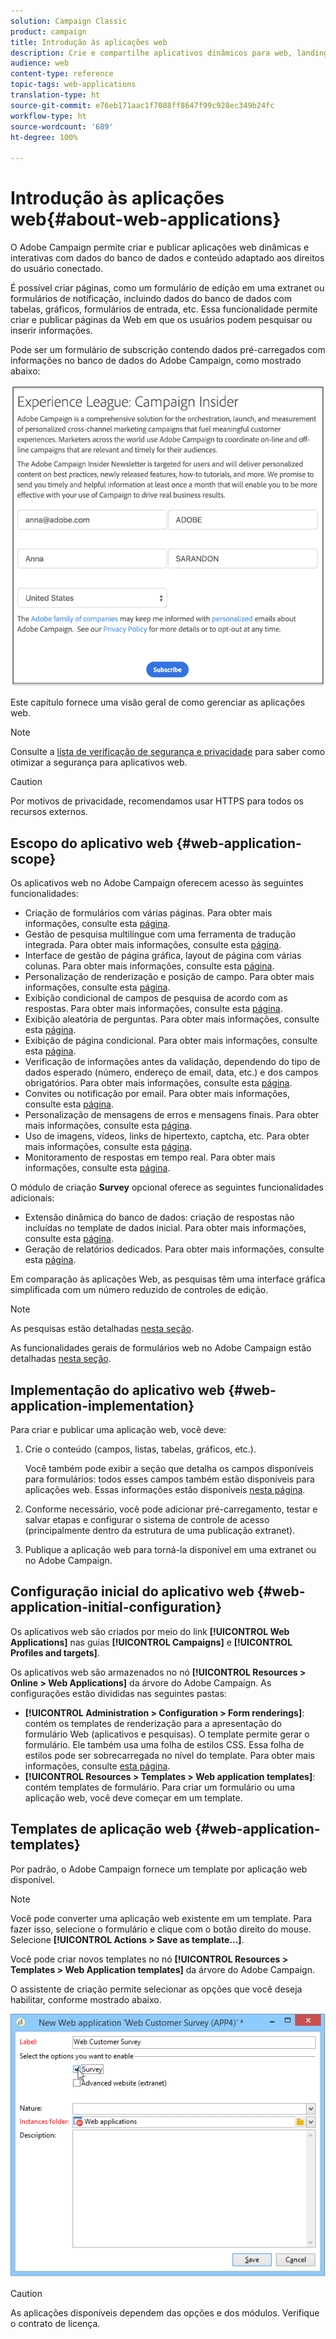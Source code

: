 ```yaml
---
solution: Campaign Classic
product: campaign
title: Introdução às aplicações web
description: Crie e compartilhe aplicativos dinâmicos para web, landing pages e pesquisas
audience: web
content-type: reference
topic-tags: web-applications
translation-type: ht
source-git-commit: e76eb171aac1f7088ff8647f99c928ec349b24fc
workflow-type: ht
source-wordcount: '689'
ht-degree: 100%

---
```



# Introdução às aplicações web{#about-web-applications}

O Adobe Campaign permite criar e publicar aplicações web dinâmicas e interativas com dados do banco de dados e conteúdo adaptado aos direitos do usuário conectado.

É possível criar páginas, como um formulário de edição em uma extranet ou formulários de notificação, incluindo dados do banco de dados com tabelas, gráficos, formulários de entrada, etc. Essa funcionalidade permite criar e publicar páginas da Web em que os usuários podem pesquisar ou inserir informações.

Pode ser um formulário de subscrição contendo dados pré-carregados com informações no banco de dados do Adobe Campaign, como mostrado abaixo:

![](assets/webapp_form_sample.png)

Este capítulo fornece uma visão geral de como gerenciar as aplicações web.

>[!NOTE]
>
>Consulte a [lista de verificação de segurança e privacidade](https://helpx.adobe.com/br/campaign/kb/acc-security.html) para saber como otimizar a segurança para aplicativos web.

>[!CAUTION]
>
>Por motivos de privacidade, recomendamos usar HTTPS para todos os recursos externos.

## Escopo do aplicativo web {#web-application-scope}

Os aplicativos web no Adobe Campaign oferecem acesso às seguintes funcionalidades:

* Criação de formulários com várias páginas. Para obter mais informações, consulte esta [página](../../web/using/about-web-forms.md).
* Gestão de pesquisa multilíngue com uma ferramenta de tradução integrada. Para obter mais informações, consulte esta [página](../../web/using/translating-a-web-application.md).
* Interface de gestão de página gráfica, layout de página com várias colunas. Para obter mais informações, consulte esta [página](../../web/using/designing-a-web-application.md).
* Personalização de renderização e posição de campo. Para obter mais informações, consulte esta [página](../../web/using/editing-content.md#adding-personalization-content).
* Exibição condicional de campos de pesquisa de acordo com as respostas. Para obter mais informações, consulte esta [página](../../web/using/form-rendering.md#defining-fields-conditional-display).
* Exibição aleatória de perguntas. Para obter mais informações, consulte esta [página](../../web/using/building-a-survey.md#adding-questions).
* Exibição de página condicional. Para obter mais informações, consulte esta [página](../../web/using/defining-web-forms-page-sequencing.md#conditional-page-display).
* Verificação de informações antes da validação, dependendo do tipo de dados esperado (número, endereço de email, data, etc.) e dos campos obrigatórios. Para obter mais informações, consulte esta [página](../../web/using/form-rendering.md#defining-control-settings).
* Convites ou notificação por email. Para obter mais informações, consulte esta [página](../../web/using/publishing-a-web-form.md#delivering-a-form-via-email).
* Personalização de mensagens de erros e mensagens finais. Para obter mais informações, consulte esta [página](../../web/using/defining-web-forms-properties.md#setting-up-an-error-page).
* Uso de imagens, vídeos, links de hipertexto, captcha, etc. Para obter mais informações, consulte esta [página](../../web/using/editing-content.md).
* Monitoramento de respostas em tempo real. Para obter mais informações, consulte esta [página](../../web/using/publish--track-and-use-collected-data.md#response-tracking).

O módulo de criação **Survey** opcional oferece as seguintes funcionalidades adicionais:

* Extensão dinâmica do banco de dados: criação de respostas não incluídas no template de dados inicial. Para obter mais informações, consulte esta [página](../../web/using/managing-answers.md#storing-collected-answers).
* Geração de relatórios dedicados. Para obter mais informações, consulte esta [página](../../web/using/publish--track-and-use-collected-data.md#reports-on-surveys).

Em comparação às aplicações Web, as pesquisas têm uma interface gráfica simplificada com um número reduzido de controles de edição.

>[!NOTE]
>
>As pesquisas estão detalhadas [nesta seção](../../web/using/about-surveys.md).
>
>As funcionalidades gerais de formulários web no Adobe Campaign estão detalhadas [nesta seção](../../web/using/about-web-forms.md).

## Implementação do aplicativo web {#web-application-implementation}

Para criar e publicar uma aplicação web, você deve:

1. Crie o conteúdo (campos, listas, tabelas, gráficos, etc.).

   Você também pode exibir a seção que detalha os campos disponíveis para formulários: todos esses campos também estão disponíveis para aplicações web. Essas informações estão disponíveis [nesta página](../../web/using/adding-fields-to-a-web-form.md).

1. Conforme necessário, você pode adicionar pré-carregamento, testar e salvar etapas e configurar o sistema de controle de acesso (principalmente dentro da estrutura de uma publicação extranet).
1. Publique a aplicação web para torná-la disponível em uma extranet ou no Adobe Campaign.

## Configuração inicial do aplicativo web {#web-application-initial-configuration}

Os aplicativos web são criados por meio do link **[!UICONTROL Web Applications]** nas guias **[!UICONTROL Campaigns]** e **[!UICONTROL Profiles and targets]**.

Os aplicativos web são armazenados no nó **[!UICONTROL Resources > Online > Web Applications]** da árvore do Adobe Campaign. As configurações estão divididas nas seguintes pastas:

* **[!UICONTROL Administration > Configuration > Form renderings]**: contém os templates de renderização para a apresentação do formulário Web (aplicativos e pesquisas). O template permite gerar o formulário. Ele também usa uma folha de estilos CSS. Essa folha de estilos pode ser sobrecarregada no nível do template. Para obter mais informações, consulte [esta página](../../web/using/form-rendering.md#selecting-the-form-rendering-template).
* **[!UICONTROL Resources > Templates > Web application templates]**: contém templates de formulário. Para criar um formulário ou uma aplicação web, você deve começar em um template.

## Templates de aplicação web {#web-application-templates}

Por padrão, o Adobe Campaign fornece um template por aplicação web disponível.

>[!NOTE]
>
>Você pode converter uma aplicação web existente em um template. Para fazer isso, selecione o formulário e clique com o botão direito do mouse. Selecione **[!UICONTROL Actions > Save as template...]**.

Você pode criar novos templates no nó **[!UICONTROL Resources > Templates > Web Application templates]** da árvore do Adobe Campaign.

O assistente de criação permite selecionar as opções que você deseja habilitar, conforme mostrado abaixo.

![](assets/webapp_create_template.png)

>[!CAUTION]
>
>As aplicações disponíveis dependem das opções e dos módulos. Verifique o contrato de licença.

